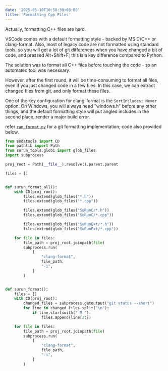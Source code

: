 ```yaml
---
date: '2025-05-10T10:58:39+08:00'
title: 'Formatting Cpp Files'
---
```


Actually, formatting C++ files are hard.

VSCode comes with a default formatting style - backed by MS C/C++ or clang-format. Also, most of legacy code
are not formatted using standard tools, so you will get a lot of git differences when you have changed a
bit of code, and pressed Alt+Shift+F; this is a key difference compared to Python.

The solution was to format all C++ files before touching the code - so an automated tool was necessary.

However, after the first round, it will be time-consuming to format all files, even if you just changed
code in a few files. In this case, we can extract changed files from git, and only format these files.

One of the key configuration for clang-format is the `SortIncludes: Never` option. On Windows, you will always
need "windows.h" before any other things, and the default formatting style will put angled includes in the second
place, render a major build error.

refer [`run_format.py`][1] for a git formatting implementation; code also provided below.

[1]: https://github.com/soda92/surun/blob/main/surun_tools/run_format.py


```python
from sodatools import CD
from pathlib import Path
from surun_tools.glob1 import glob_files
import subprocess

proj_root = Path(__file__).resolve().parent.parent

files = []


def surun_format_all():
    with CD(proj_root):
        files.extend(glob_files("*.h"))
        files.extend(glob_files("*.cpp"))

        files.extend(glob_files("SuRunC/*.h"))
        files.extend(glob_files("SuRunC/*.cpp"))

        files.extend(glob_files("SuRunExt/*.h"))
        files.extend(glob_files("SuRunExt/*.cpp"))

    for file in files:
        file_path = proj_root.joinpath(file)
        subprocess.run(
            [
                "clang-format",
                file_path,
                "-i",
            ]
        )


def surun_format():
    files = []
    with CD(proj_root):
        changed_files = subprocess.getoutput("git status --short")
        for line in changed_files.split("\n"):
            if line.startswith(" M "):
                files.append(line[3:])

    for file in files:
        file_path = proj_root.joinpath(file)
        subprocess.run(
            [
                "clang-format",
                file_path,
                "-i",
            ]
        )

```

